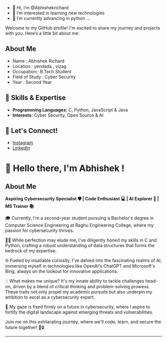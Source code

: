 - 👋 Hi, I’m @Abhishekrichard
- 👀 I’m interested in learning new technologies 
- 🌱 I’m currently advancing in python ...




Welcome to my GitHub profile! I'm excited to share my journey and projects with you. Here’s a little bit about me:

## About Me

- Name : Abhishek Richard
- Location : yendada , vizag
- Occupation:: B.Tech Student
- Field of Study : Cyber Security
- Year : Second Year

## 🌟 Skills & Expertise

- **Programming Languages:** C, Python, JavaScript & Java
- **Interests:** Cyber Security, Open Source & AI


## 💬 Let's Connect!

- [Instagram](https://www.instagram.com/___.richii.___/#)
- [LinkedIn](#https://www.linkedin.com/in/richard-abhishek-ab234126a/?lipi=urn%3Ali%3Apage%3Ad_flagship3_profile_view_base%3BQHnoiuPIQUqZEVbc3rnHGA%3D%3D)

# 👋 Hello there, I'm Abhishek !

## About Me

**Aspiring Cybersecurity Specialist 🛡️ | Code Enthusiast 💻 | AI Explorer 🤖 | MS Trainer 📚**

🎓 Currently, I'm a second-year student pursuing a Bachelor's degree in Computer Science Engineering at Raghu Engineering College, where my passion for cybersecurity thrives.

👨‍💻 While perfection may elude me, I've diligently honed my skills in C and Python, crafting a robust understanding of data structures that forms the bedrock of my expertise.

🌐 Fueled by insatiable curiosity, I've delved into the fascinating realms of AI, immersing myself in technologies like OpenAI's ChatGPT and Microsoft's Bing, always on the lookout for innovative applications.

💡 What makes me unique? It's my innate ability to tackle challenges head-on, driven by a blend of critical thinking and problem-solving prowess. These traits not only propel my academic pursuits but also underpin my ambition to excel as a cybersecurity expert.

🚀 My gaze is fixed firmly on a future in cybersecurity, where I aspire to fortify the digital landscape against emerging threats and vulnerabilities.

Join me on this exhilarating journey, where we'll code, learn, and secure the future together! 💼🔒

---




